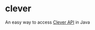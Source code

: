 # clever

An easy way to access [Clever API](https://clever.com/developers/docs/explorer#api_data) in Java
